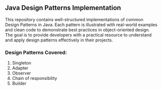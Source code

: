## Java Design Patterns Implementation<br>
This repository contains well-structured implementations of common Design Patterns in Java. Each pattern is illustrated with real-world examples and clean code to demonstrate best practices in object-oriented design. The goal is to provide developers with a practical resource to understand and apply design patterns effectively in their projects.

### Design Patterns Covered:
1. Singleton
2. Adapter
3. Observer
4. Chain of responsibility
5. Builder
